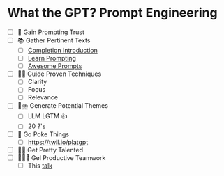 # What the GPT? Prompt Engineering

- [ ] 🚀 Gain Prompting Trust
- [ ] 📚 Gather Pertinent Texts
  - [ ] [Completion Introduction](https://platform.openai.com/docs/guides/completion/introduction)
  - [ ] [Learn Prompting](https://learnprompting.org)
  - [ ] [Awesome Prompts](https://prompts.chat)
- [ ] 👨‍🏫 Guide Proven Techniques
  - [ ] Clarity
  - [ ] Focus
  - [ ] Relevance
- [ ] 🧠⛈️ Generate Potential Themes
  - [ ] LLM LGTM 👍
  - [ ] 20 ?'s
- [ ] 🤺 Go Poke Things
  - [ ] https://twil.io/platgpt
- [ ] 🤹‍♂️ Get Pretty Talented
- [ ] 👬👫👭 Gel Productive Teamwork
  - [ ] This [talk](https://twil.io/what-the-gpt)
